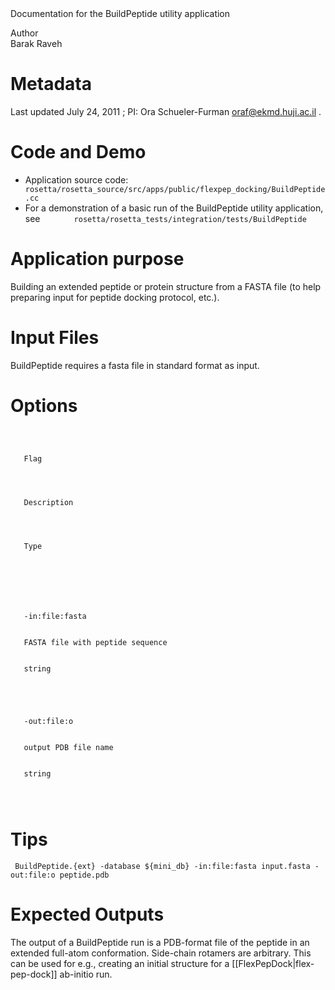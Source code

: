 <!-- --- title:  Build Peptide -->Documentation for the BuildPeptide utility application

 Author   
Barak Raveh

Metadata
========

Last updated July 24, 2011 ; PI: Ora Schueler-Furman [oraf@ekmd.huji.ac.il](#) .

Code and Demo
=============

-   Application source code: `        rosetta/rosetta_source/src/apps/public/flexpep_docking/BuildPeptide.cc       `
-   For a demonstration of a basic run of the BuildPeptide utility application, see `        rosetta/rosetta_tests/integration/tests/BuildPeptide       `

Application purpose
===========================================

Building an extended peptide or protein structure from a FASTA file (to help preparing input for peptide docking protocol, etc.).

Input Files
===========

BuildPeptide requires a fasta file in standard format as input.

Options
=======

```



   Flag

   
   

   Description

   
   

   Type

   
  
 



   -in:file:fasta
  
 
   FASTA file with peptide sequence
  
 
   string
  

 


   -out:file:o
  
 
   output PDB file name
  
 
   string
  



```

Tips
====

```
 BuildPeptide.{ext} -database ${mini_db} -in:file:fasta input.fasta -out:file:o peptide.pdb
```

Expected Outputs
================

The output of a BuildPeptide run is a PDB-format file of the peptide in an extended full-atom conformation. Side-chain rotamers are arbitrary. This can be used for e.g., creating an initial structure for a [[FlexPepDock|flex-pep-dock]] ab-initio run.
